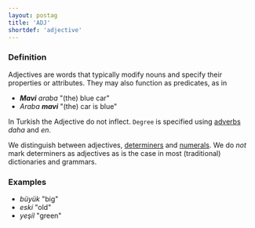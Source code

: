 ```yaml
---
layout: postag
title: 'ADJ'
shortdef: 'adjective'
---
```


### Definition

Adjectives are words that typically modify nouns and specify their properties or attributes.
They may also function as predicates, as in

- _<b>Mavi</b> araba_ "(the) blue car"  
- _Araba <b>mavi</b>_  "(the) car is blue"

In Turkish the Adjective do not inflect.
`Degree` is specified using [adverbs](ADV) _daha_ and _en_.

We distinguish between adjectives, [determiners](DET) and [numerals](NUM).
We do _not_ mark determiners as adjectives as is the case in most (traditional)
dictionaries and grammars.

### Examples

- _büyük_ "big"
- _eski_ "old"
- _yeşil_ "green"
<!-- Interlanguage links updated Po 6. listopadu 2023, 21:41:20 CET -->
